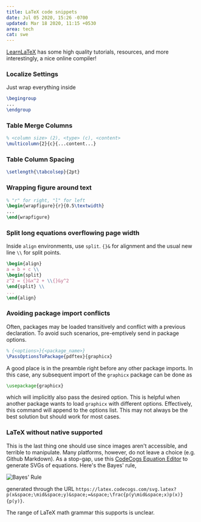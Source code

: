 ```yaml
---
title: LaTeX code snippets
date: Jul 05 2020, 15:26 -0700
updated: Mar 18 2020, 11:15 +0530
area: tech
cat: swe
---
```


[LearnLaTeX](https://www.learnlatex.org/en/) has some high quality tutorials,
resources, and more interestingly, a nice online compiler!

### Localize Settings

Just wrap everything inside

```tex
\begingroup
...
\endgroup
```

### Table Merge Columns

```tex
% <column size> (2), <type> (c), <content>
\multicolumn{2}{c}{...content...}
```

### Table Column Spacing

```tex
\setlength{\tabcolsep}{2pt}
```

### Wrapping figure around text

```tex
% "r" for right, "l" for left
\begin{wrapfigure}{r}{0.5\textwidth}
...
\end{wrapfigure}
```

### Split long equations overflowing page width

Inside `align` environments, use `split`. `{}&` for alignment and the usual new line `\\` for split points.

```tex
\begin{align}
a = b + c \\
\begin{split}
z^2 = {}&x^2 + \\{}&y^2
\end{split} \\
...
\end{align}
```

### Avoiding package import conflicts

Often, packages may be loaded transitively and conflict with a previous declaration.
To avoid such scenarios, pre-emptively send in package options.

```tex
% {<options>}{<package_name>}
\PassOptionsToPackage{pdftex}{graphicx}
```

A good place is in the preamble right before any other package imports. In this
case, any subsequent import of the `graphicx` package can be done as

```tex
\usepackage{graphicx}
```

which will implicitly also pass the desired option. This is helpful when another
package wants to load `graphicx` with different options. Effectively, this
command will append to the options list. This may not always be the best solution
but should work for most cases.

### LaTeX without native supported

This is the last thing one should use since images aren't accessible, and terrible to manipulate. Many platforms, however, do not leave a choice (e.g. Github Markdown). As a stop-gap, use this [CodeCogs Equation Editor](https://editor.codecogs.com) to generate SVGs of equations. Here's the Bayes' rule,

![Bayes' Rule](<https://latex.codecogs.com/svg.latex?p(x&space;\mid&space;y)&space;=&space;\frac{p(y\mid&space;x)p(x)}{p(y)}>)

generated through the URL `https://latex.codecogs.com/svg.latex?p(x&space;\mid&space;y)&space;=&space;\frac{p(y\mid&space;x)p(x)}{p(y)}`.

The range of LaTeX math grammar this supports is unclear.
